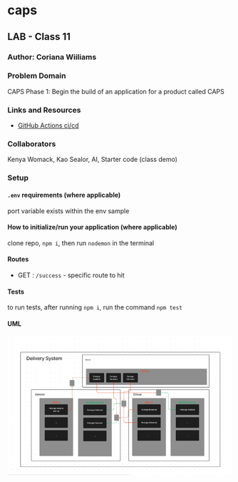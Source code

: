 # caps

## LAB - Class 11

### Author: Coriana Wiiliams

### Problem Domain

CAPS Phase 1: Begin the build of an application for a product called CAPS

### Links and Resources

- [GitHub Actions ci/cd](https://github.com/Coriana1/basic-auth/actions)

### Collaborators

Kenya Womack, Kao Sealor, AI, Starter code (class demo)

### Setup

#### `.env` requirements (where applicable)

port variable exists within the env sample


#### How to initialize/run your application (where applicable)

clone repo, `npm i`, then run `nodemon` in the terminal

#### Routes

- GET : `/success` - specific route to hit

#### Tests

to run tests, after running `npm i`, run the command `npm test`

#### UML

![UML image](capsUML.png)